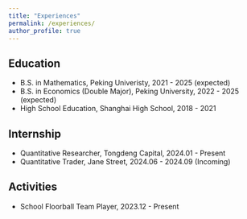 ```yaml
---
title: "Experiences"
permalink: /experiences/
author_profile: true
---
```



## Education

+ B.S. in Mathematics, Peking Univeristy, 2021 - 2025 (expected)
+ B.S. in Economics (Double Major), Peking University, 2022 - 2025 (expected)
+ High School Education, Shanghai High School, 2018 - 2021

## Internship

+ Quantitative Researcher, Tongdeng Capital, 2024.01 - Present
+ Quantitative Trader, Jane Street, 2024.06 - 2024.09 (Incoming)

## Activities

+ School Floorball Team Player, 2023.12 - Present
